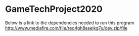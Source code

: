 # GameTechProject2020

Below is a link to the dependencies needed to run this program
http://www.mediafire.com/file/reo4gh8esejkg7u/dev.zip/file
